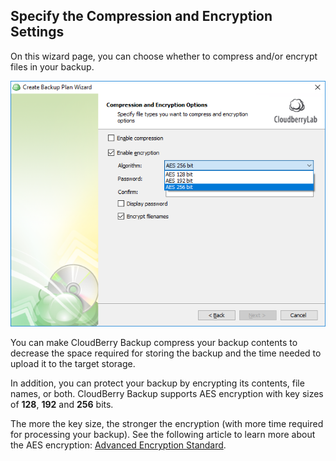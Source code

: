 ## Specify the Compression and Encryption Settings

On this wizard page, you can choose whether to compress and/or encrypt files in your backup.

![](/assets/backup-wizard-compression-encryption.png)

You can make CloudBerry Backup compress your backup contents to decrease the space required for storing the backup and the time needed to upload it to the target storage.

In addition, you can protect your backup by encrypting its contents, file names, or both. CloudBerry Backup supports AES encryption with key sizes of **128**, **192** and **256** bits.

The more the key size, the stronger the encryption \(with more time required for processing your backup\). See the following article to learn more about the AES encryption: [Advanced Encryption Standard](https://en.wikipedia.org/wiki/Advanced_Encryption_Standard).



